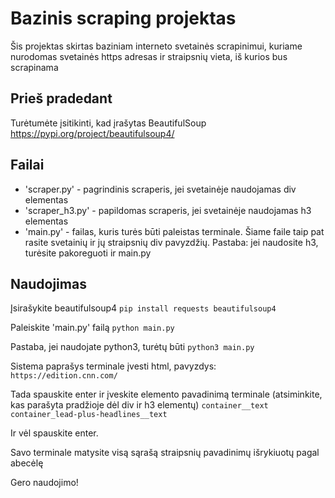 # Bazinis scraping projektas

Šis projektas skirtas baziniam interneto svetainės scrapinimui, kuriame nurodomas svetainės https adresas ir straipsnių vieta, iš kurios bus scrapinama

## Prieš pradedant

Turėtumėte įsitikinti, kad įrašytas BeautifulSoup https://pypi.org/project/beautifulsoup4/ 

## Failai
- 'scraper.py' - pagrindinis scraperis, jei svetainėje naudojamas div elementas
- 'scraper_h3.py' - papildomas scraperis, jei svetainėje naudojamas h3 elementas
- 'main.py' - failas, kuris turės būti paleistas terminale. Šiame faile taip pat rasite svetainių ir jų straipsnių div pavyzdžių. Pastaba: jei naudosite h3, turėsite pakoreguoti ir main.py

## Naudojimas

Įsirašykite beautifulsoup4
```pip install requests beautifulsoup4```

Paleiskite 'main.py' failą
```python main.py```

Pastaba, jei naudojate python3, turėtų būti
```python3 main.py```

Sistema paprašys terminale įvesti html, pavyzdys:
```https://edition.cnn.com/```

Tada spauskite enter ir įveskite elemento pavadinimą terminale (atsiminkite, kas parašyta pradžioje dėl div ir h3 elementų) 
```container__text container_lead-plus-headlines__text```

Ir vėl spauskite enter.

Savo terminale matysite visą sąrašą straipsnių pavadinimų išrykiuotų pagal abecėlę

Gero naudojimo!
